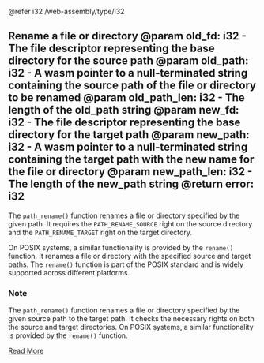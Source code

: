 @refer i32 /web-assembly/type/i32

Rename a file or directory
@param old_fd: i32 - The file descriptor representing the base directory for the source path
@param old_path: i32 - A wasm pointer to a null-terminated string containing the source path of the file or directory to be renamed
@param old_path_len: i32 - The length of the old_path string
@param new_fd: i32 - The file descriptor representing the base directory for the target path
@param new_path: i32 - A wasm pointer to a null-terminated string containing the target path with the new name for the file or directory
@param new_path_len: i32 - The length of the new_path string
@return error: i32
---

The `path_rename()` function renames a file or directory specified by the given path. It requires the `PATH_RENAME_SOURCE` right on the source directory and the `PATH_RENAME_TARGET` right on the target directory.

On POSIX systems, a similar functionality is provided by the `rename()` function. It renames a file or directory with the specified source and target paths. The `rename()` function is part of the POSIX standard and is widely supported across different platforms.

### Note

The `path_rename()` function renames a file or directory specified by the given source path to the target path. It checks the necessary rights on both the source and target directories. On POSIX systems, a similar functionality is provided by the `rename()` function.

[Read More](https://wasix.org/docs/api-reference/wasi/path_rename)